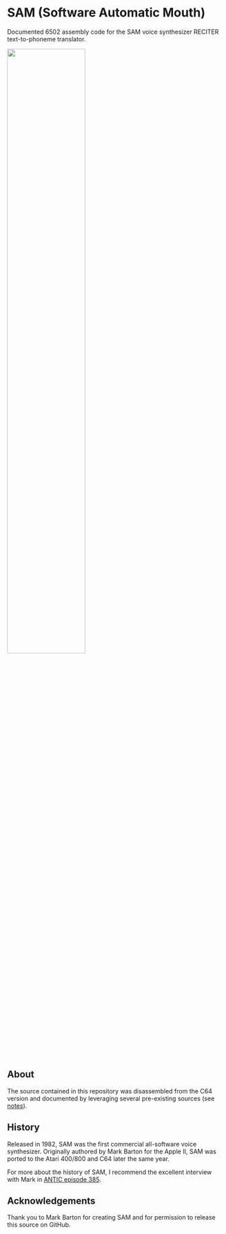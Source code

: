 # SAM (Software Automatic Mouth)
Documented 6502 assembly code for the SAM voice synthesizer RECITER text-to-phoneme translator.

<img src="https://user-images.githubusercontent.com/11368662/161087362-02eb6117-614c-48f2-bc0b-175c93c9ba37.gif" width="60%" />

## About
The source contained in this repository was disassembled from the C64 version and documented by leveraging several pre-existing sources (see [notes](docs/notes.md)).

## History
Released in 1982, SAM was the first commercial all-software voice synthesizer.  Originally authored by Mark Barton for the Apple II, SAM was ported to the Atari 400/800 and C64 later the same year.

For more about the history of SAM, I recommend the excellent interview with Mark in [ANTIC episode 385](https://ataripodcast.libsyn.com/antic-interview-385-software-automatic-mouth-mark-barton).

## Acknowledgements
Thank you to Mark Barton for creating SAM and for permission to release this source on GitHub.
